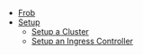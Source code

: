 * [Frob](index.md)
* [Setup](setup/cluster.md)
  * [Setup a Cluster](setup/cluster.md)
  * [Setup an Ingress Controller](setup/ingress.md)
